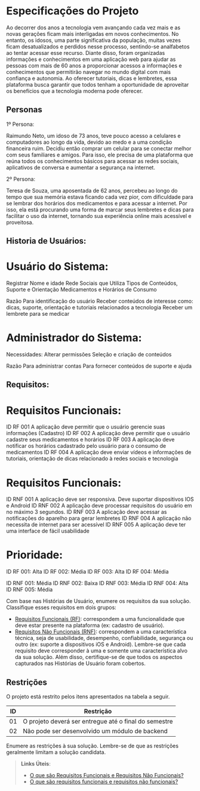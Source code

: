 # Especificações do Projeto

Ao decorrer dos anos a tecnologia vem avançando cada vez mais e as novas gerações ficam mais interligadas em novos conhecimentos. No entanto, os idosos, uma parte significativa da população, muitas vezes ficam desatualizados e perdidos nesse processo, sentindo-se analfabetos ao tentar acessar esse recurso.
Diante disso, foram organizadas informações e conhecimentos em uma aplicação web para ajudar as pessoas com mais de 60 anos a proporcionar acessos a informações e conhecimentos que permitirão navegar no mundo digital com mais confiança e autonomia. Ao oferecer tutoriais, dicas e lembretes, essa plataforma busca garantir que todos tenham a oportunidade de aproveitar os benefícios que a tecnologia moderna pode oferecer.

## Personas

1º Persona: 

Raimundo Neto, um idoso de 73 anos, teve pouco acesso a celulares e computadores ao longo da vida, devido ao medo e a uma condição financeira ruim. Decidiu então comprar um celular para se conectar melhor com seus familiares e amigos. Para isso, ele precisa de uma plataforma que reúna todos os conhecimentos básicos para acessar as redes sociais, aplicativos de conversa e aumentar a segurança na internet.

2º Persona: 

Teresa de Souza, uma aposentada de 62 anos, percebeu ao longo do tempo que sua memória estava ficando cada vez pior, com dificuldade para se lembrar dos horários dos medicamentos e para acessar a internet. Por isso, ela está procurando uma forma de marcar seus lembretes e dicas para facilitar o uso da internet, tornando sua experiência online mais acessível e proveitosa.

## Historia de Usuários:


# Usuário do Sistema:

Registrar
Nome e idade
Rede Sociais que Utiliza
Tipos de Conteúdos, Suporte e Orientação
Medicamentos e Horários de Consumo

Razão
Para identificação do usuário
Receber conteúdos de interesse como: dicas, suporte, orientação e tutoriais relacionados a tecnologia
Receber um lembrete para se medicar


# Administrador do Sistema:

Necessidades:
Alterar permissões
Seleção e criação de conteúdos


Razão
Para administrar contas
Para fornecer conteúdos de suporte e ajuda


## Requisitos:

# Requisitos Funcionais:

ID RF 001  A aplicação deve permitir que o usuário gerencie suas informações (Cadastro)
ID RF 002 A aplicação deve permitir que o usuário cadastre seus medicamentos e horários
ID RF 003 A aplicação deve notificar os horários cadastrado pelo usuário para o consumo de medicamentos
ID RF 004 A aplicação deve enviar vídeos e informações de tutoriais, orientação de dicas relacionado à redes sociais e tecnologia


# Requisitos Funcionais:

ID RNF 001 A aplicação deve ser responsiva. Deve suportar dispositivos IOS e Android
ID RNF 002 A aplicação deve processar requisitos do usuário em no máximo 3 segundos.
ID RNF 003 A aplicação deve acessar as notificações do aparelho para gerar lembretes
ID RNF 004 A aplicação não necessita de internet para ser acessível 
ID RNF 005 A aplicação deve ter uma interface de fácil usabilidade


# Prioridade:

ID RF 001: Alta
ID RF 002: Média
ID RF 003: Alta
ID RF 004: Média

ID RNF 001: Média
ID RNF 002: Baixa
ID RNF 003: Média
ID RNF 004: Alta
ID RNF 005: Média


Com base nas Histórias de Usuário, enumere os requisitos da sua solução. Classifique esses requisitos em dois grupos:

- [Requisitos Funcionais
 (RF)](https://pt.wikipedia.org/wiki/Requisito_funcional):
 correspondem a uma funcionalidade que deve estar presente na
  plataforma (ex: cadastro de usuário).
- [Requisitos Não Funcionais
  (RNF)](https://pt.wikipedia.org/wiki/Requisito_n%C3%A3o_funcional):
  correspondem a uma característica técnica, seja de usabilidade,
  desempenho, confiabilidade, segurança ou outro (ex: suporte a
  dispositivos iOS e Android).
Lembre-se que cada requisito deve corresponder à uma e somente uma
característica alvo da sua solução. Além disso, certifique-se de que
todos os aspectos capturados nas Histórias de Usuário foram cobertos.

## Restrições

O projeto está restrito pelos itens apresentados na tabela a seguir.

|ID| Restrição                                             |
|--|-------------------------------------------------------|
|01| O projeto deverá ser entregue até o final do semestre |
|02| Não pode ser desenvolvido um módulo de backend        |


Enumere as restrições à sua solução. Lembre-se de que as restrições geralmente limitam a solução candidata.

> **Links Úteis**:
> - [O que são Requisitos Funcionais e Requisitos Não Funcionais?](https://codificar.com.br/requisitos-funcionais-nao-funcionais/)
> - [O que são requisitos funcionais e requisitos não funcionais?](https://analisederequisitos.com.br/requisitos-funcionais-e-requisitos-nao-funcionais-o-que-sao/)

